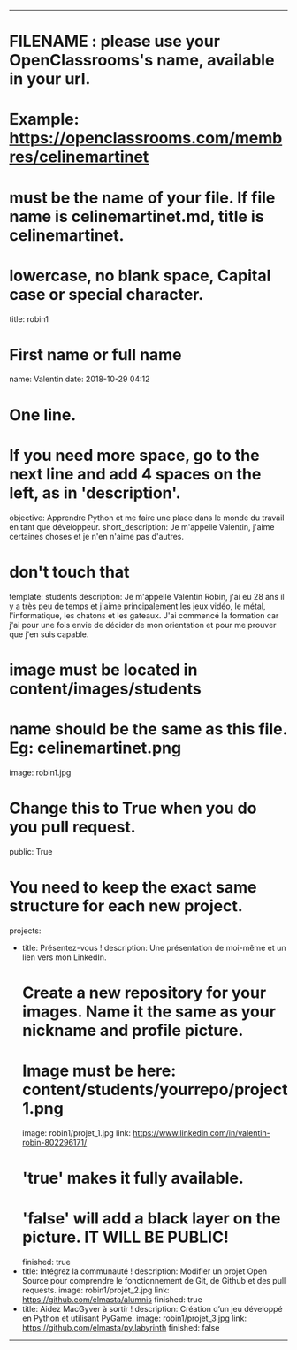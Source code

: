 ---

# FILENAME : please use your OpenClassrooms's name, available in your url.
# Example: https://openclassrooms.com/membres/celinemartinet
# must be the name of your file. If file name is celinemartinet.md, title is celinemartinet.
# lowercase, no blank space, Capital case or special character.
title: robin1

# First name or full name
name: Valentin
date: 2018-10-29 04:12

# One line.
# If you need more space, go to the next line and add 4 spaces on the left, as in 'description'.
objective: Apprendre Python et me faire une place dans le monde du travail en tant que développeur.
short_description: Je m'appelle Valentin, j'aime certaines choses et je n'en n'aime pas d'autres.

# don't touch that
template: students
description:
    Je m'appelle Valentin Robin, j'ai eu 28 ans il y a très peu de temps et j'aime principalement les jeux vidéo, le métal, l'informatique, les chatons et les gateaux. J'ai commencé la formation car j'ai pour une fois envie de décider de mon orientation et pour me prouver que j'en suis capable.

# image must be located in content/images/students
# name should be the same as this file. Eg: celinemartinet.png
image: robin1.jpg

# Change this to True when you do you pull request.
public: True

# You need to keep the exact same structure for each new project.
projects:
  - title: Présentez-vous !
    description: Une présentation de moi-même et un lien vers mon LinkedIn.
    # Create a new repository for your images. Name it the same as your nickname and profile picture.
    # Image must be here: content/students/yourrepo/project1.png
    image: robin1/projet_1.jpg
    link: https://www.linkedin.com/in/valentin-robin-802296171/
    # 'true' makes it fully available.
    # 'false' will add a black layer on the picture. IT WILL BE PUBLIC!
    finished: true
  - title: Intégrez la communauté !
    description: Modifier un projet Open Source pour comprendre le fonctionnement de Git, de Github et des pull requests. 
    image: robin1/projet_2.jpg
    link: https://github.com/elmasta/alumnis
    finished: true
  - title: Aidez MacGyver à sortir !
    description: Création d’un jeu développé en Python et utilisant PyGame.
    image: robin1/projet_3.jpg
    link: https://github.com/elmasta/py.labyrinth
    finished: false
---